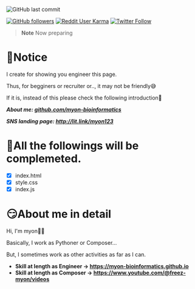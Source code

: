 ![GitHub last commit](https://img.shields.io/github/last-commit/myon-bioinformatics/myon-bioinformatics.github.io)

[![GitHub followers](https://img.shields.io/github/followers/myon-bioinformatics?style=social)](https://github.com/myon-bioinformatics)
[![Reddit User Karma](https://img.shields.io/reddit/user-karma/combined/myon_reddit?style=social)](https://www.reddit.com/user/myon_reddit/)
[![Twitter Follow](https://img.shields.io/twitter/follow/myonitbusiness?style=social)](https://twitter.com/myonitbusiness)

>__Note__ Now preparing

# 🤠Notice
I create for showing you engineer this page.

Thus, for begginers or recruiter or.., it may not be friendly😅

If it is, instead of this please check the following introduction🫡

_**About me: [github.com/myon-bioinformatics](https://github.com/myon-bioinformatics/myon-bioinformatics)**_

_**SNS landing page: http://lit.link/myon123**_


# 🤧All the followings will be complemeted.
- [x] index.html
- [x] style.css
- [x] index.js

# 😏About me in detail
Hi, I'm myon🐍🎸

Basically, I work as Pythoner or Composer...

But, I sometimes work as other activities as far as I can.

- **Skill at length as Engineer → https://myon-bioinformatics.github.io**
- **Skill at length as Composer → https://www.youtube.com/@freez-myon/videos**

